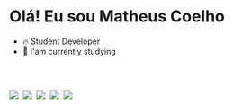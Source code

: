 # Olá! Eu sou Matheus Coelho 


- 🔥 Student Developer 
- 🔭 I'am currently studying



<br><br>


<img src="https://img.shields.io/badge/JavaScript-F7DF1E?style=for-the-badge&logo=javascript&logoColor=black"/>&nbsp;
<img src="https://img.shields.io/badge/Node.js-43853D?style=for-the-badge&logo=node.js&logoColor=white"/>&nbsp;
<img src="https://img.shields.io/badge/Express.js-404D59?style=for-the-badge"/>&nbsp;
<img src="https://img.shields.io/badge/PostgreSQL-316192?style=for-the-badge&logo=postgresql&logoColor=white"/>&nbsp;
<img src="https://img.shields.io/badge/MongoDB-4EA94B?style=for-the-badge&logo=mongodb&logoColor=white"/>&nbsp;


